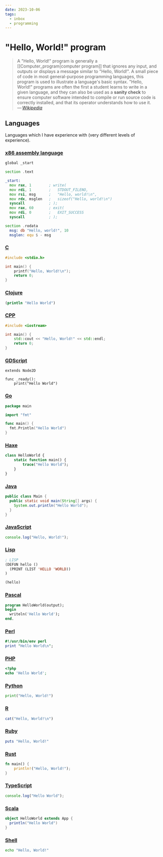 ```yaml
---
date: 2023-10-06
tags:
  - inbox
  - programming
---
```


# "Hello, World!" program

> A "Hello, World!" program is generally a
[[Computer_program|computer program]] that ignores any input, and outputs or
> displays a message similar to "Hello, World!". A small piece of code in most
> general-purpose programming languages, this program is used to illustrate a
> language's basic syntax. "Hello, World!" programs are often the first a
> student learns to write in a given language, and they can also be used as a
> **sanity check** to ensure computer software intended to compile or run source
> code is correctly installed, and that its operator understands how to use it.\
> — <cite>[Wikipedia](https://en.wikipedia.org/wiki/%22Hello,_World!%22_program)</cite>

## Languages

Languages which I have experience with (very different levels of experience).

### [x86 assembly language](./external/hello_world/assembly.asm)

```asm
global _start

section .text

_start:
  mov rax, 1        ; write(
  mov rdi, 1        ;   STDOUT_FILENO,
  mov rsi, msg      ;   "Hello, world!\n",
  mov rdx, msglen   ;   sizeof("Hello, world!\n")
  syscall           ; );
  mov rax, 60       ; exit(
  mov rdi, 0        ;   EXIT_SUCCESS
  syscall           ; );

section .rodata
  msg: db "Hello, world!", 10
  msglen: equ $ - msg
```

### [C](./external/hello_world/c.c)

```c
#include <stdio.h>

int main() {
    printf("Hello, World!\n");
    return 0;
}
```

### [Clojure](./external/hello_world/clojure.clj)
```clojure
(println "Hello World")
```

### [CPP](./external/hello_world/c++.cpp)

```cpp
#include <iostream>

int main() {
    std::cout << "Hello, World!" << std::endl;
    return 0;
}
```

### [GDScript](./external/hello_world/GDScript.gd)
```gdscript
extends Node2D

func _ready():
    print("Hello World")
```

### [Go](./external/hello_world/golang.go)

```go
package main

import "fmt"

func main() {
  fmt.Println("Hello World")
}
```

### [Haxe](./external/hello_world/haxe.hx)
```haxe
class HelloWorld {
    static function main() {
        trace("Hello World");
    }
}
```

### [Java](./external/hello_world/java.java)

```java
public class Main {
  public static void main(String[] args) {
    System.out.println("Hello World");
  }
}
```

### [JavaScript](./external/hello_world/javascript.js)

```javascript
console.log("Hello, World!");
```

### [Lisp](./external/hello_world/lisp.lsp)

```lisp
; LISP
(DEFUN hello ()
  (PRINT (LIST 'HELLO 'WORLD))
)

(hello)
```

### [Pascal](./external/hello_world/pascal.pas)

```pascal
program HelloWorld(output);
begin
  writeln('Hello World');
end.
```

### [Perl](./external/hello_world/perl.pl)

```perl
#!/usr/bin/env perl
print "Hello World\n";
```

### [PHP](./external/hello_world/PHP.php)
```php
<?php
echo 'Hello World';
```

### [Python](./external/hello_world/python.py)

```python
print("Hello, World!")
```

### [R](./external/hello_world/R.r)

```r
cat("Hello, World!\n")
```

### [Ruby](./external/hello_world/ruby.rb)

```ruby
puts "Hello, World!"
```

### [Rust](./external/hello_world/rust.rs)

```rust
fn main() {
    println!("Hello, World!");
}
```

### [TypeScript](./external/hello_world/typescript.ts)

```typescript
console.log("Hello World");
```

### [Scala](./external/hello_world/scala.scala)
```scala
object HelloWorld extends App {
  println("Hello World")
}
```

### [Shell](./external/hello_world/shell.sh)

```sh
echo "Hello, World!"
```
